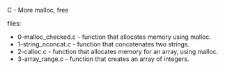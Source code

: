C - More malloc, free

files:

- 0-malloc_checked.c - function that allocates memory using malloc.
- 1-string_nconcat.c - function that concatenates two strings.
- 2-calloc.c - function that allocates memory for an array, using malloc.
- 3-array_range.c -  function that creates an array of integers.
